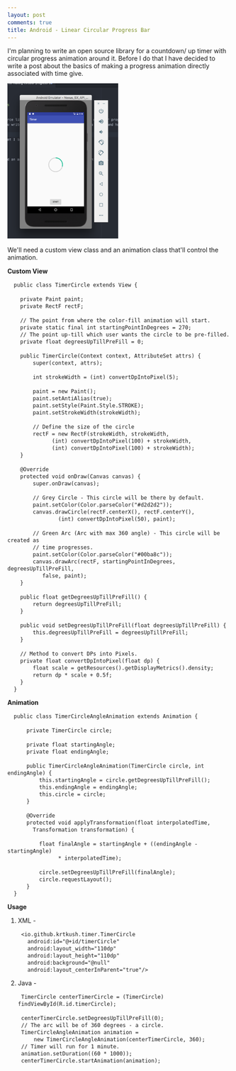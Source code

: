```yaml
---
layout: post
comments: true
title: Android - Linear Circular Progress Bar
---
```


I'm planning to write an open source library for a countdown/ up timer with circular
progress animation around it. Before I do that I have decided to write a post about
the basics of making a progress animation directly associated with time give.

<img src="https://raw.githubusercontent.com/krtkush/krtkush.github.io/master/_posts/images/circular_progress_bar_screenshot.png" width="250" height="350" />

We'll need a custom view class and an animation class that'll control the animation.


**Custom View**

      public class TimerCircle extends View {

        private Paint paint;
        private RectF rectF;

        // The point from where the color-fill animation will start.
        private static final int startingPointInDegrees = 270;
        // The point up-till which user wants the circle to be pre-filled.
        private float degreesUpTillPreFill = 0;

        public TimerCircle(Context context, AttributeSet attrs) {
            super(context, attrs);

            int strokeWidth = (int) convertDpIntoPixel(5);

            paint = new Paint();
            paint.setAntiAlias(true);
            paint.setStyle(Paint.Style.STROKE);
            paint.setStrokeWidth(strokeWidth);

            // Define the size of the circle
            rectF = new RectF(strokeWidth, strokeWidth,
                  (int) convertDpIntoPixel(100) + strokeWidth,
                  (int) convertDpIntoPixel(100) + strokeWidth);
        }          

        @Override
        protected void onDraw(Canvas canvas) {
            super.onDraw(canvas);

            // Grey Circle - This circle will be there by default.
            paint.setColor(Color.parseColor("#d2d2d2"));
            canvas.drawCircle(rectF.centerX(), rectF.centerY(),
                    (int) convertDpIntoPixel(50), paint);

            // Green Arc (Arc with max 360 angle) - This circle will be created as
            // time progresses.
            paint.setColor(Color.parseColor("#00ba8c"));
            canvas.drawArc(rectF, startingPointInDegrees, degreesUpTillPreFill,
               false, paint);
        }

        public float getDegreesUpTillPreFill() {
            return degreesUpTillPreFill;
        }

        public void setDegreesUpTillPreFill(float degreesUpTillPreFill) {
            this.degreesUpTillPreFill = degreesUpTillPreFill;
        }

        // Method to convert DPs into Pixels.
        private float convertDpIntoPixel(float dp) {
            float scale = getResources().getDisplayMetrics().density;
            return dp * scale + 0.5f;
        }
      }


**Animation**

      public class TimerCircleAngleAnimation extends Animation {

          private TimerCircle circle;

          private float startingAngle;
          private float endingAngle;

          public TimerCircleAngleAnimation(TimerCircle circle, int endingAngle) {
              this.startingAngle = circle.getDegreesUpTillPreFill();
              this.endingAngle = endingAngle;
              this.circle = circle;
          }

          @Override
          protected void applyTransformation(float interpolatedTime,
            Transformation transformation) {

              float finalAngle = startingAngle + ((endingAngle - startingAngle)
                    * interpolatedTime);

              circle.setDegreesUpTillPreFill(finalAngle);
              circle.requestLayout();
          }
      }


**Usage**

1. XML -

        <io.github.krtkush.timer.TimerCircle
          android:id="@+id/timerCircle"
          android:layout_width="110dp"
          android:layout_height="110dp"
          android:background="@null"
          android:layout_centerInParent="true"/>

2. Java -

        TimerCircle centerTimerCircle = (TimerCircle) findViewById(R.id.timerCircle);

        centerTimerCircle.setDegreesUpTillPreFill(0);
        // The arc will be of 360 degrees - a circle.
        TimerCircleAngleAnimation animation =
            new TimerCircleAngleAnimation(centerTimerCircle, 360);
        // Timer will run for 1 minute.
        animation.setDuration((60 * 1000));
        centerTimerCircle.startAnimation(animation);
